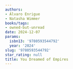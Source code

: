 ```yaml
---
authors:
- Álvaro Enrigue
- Natasha Wimmer
books/tags:
- owned-but-unread
date: 2024-12-07
params:
  isbn13: '9780593544792'
  year: '2024'
slug: '9780593544792'
star_rating: null
title: You Dreamed of Empires
---
```



<!--more-->